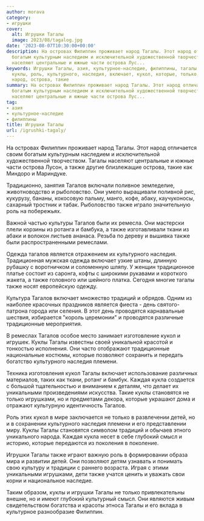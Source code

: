 ```yaml
---
author: morava
category:
- игрушки
cover:
  alt: Игрушки Тагалы
  image: 2023/08/tagalog.jpg
date: '2023-08-07T10:30:00+00:00'
description: На островах Филиппин проживает народ Тагалы. Этот народ отличается своим
  богатым культурным наследием и исключительной художественной творчеством. Тагалы
  населяют центральные и южные части острова Лус...
keywords: Игрушки Тагалы, азия, культурное-наследие, филиппины, тагалы, также, тагалов,
  куклы, роль, культурного, наследия, включает, кукол, которые, только, филиппин,
  народ, острова, такие
summary: На островах Филиппин проживает народ Тагалы. Этот народ отличается своим
  богатым культурным наследием и исключительной художественной творчеством. Тагалы
  населяют центральные и южные части острова Лус...
tag:
- азия
- культурное-наследие
- филиппины
title: Игрушки Тагалы
url: /igrushki-tagaly/
---
```


На островах Филиппин проживает народ Тагалы. Этот народ отличается своим богатым культурным наследием и исключительной художественной творчеством. Тагалы населяют центральные и южные части острова Лусон, а также другие близлежащие острова, такие как Миндоро и Мариндуке.

Традиционно, занятия Тагалов включали поливное земледелие, животноводство и рыболовство. Они умело выращивали поливной рис, кукурузу, бананы, кокосовую пальму, манго, кофе, абаку, каучуконосы, сахарный тростник и табак. Рыболовство также играло значительную роль на побережьях.

Важной частью культуры Тагалов были их ремесла. Они мастерски плели корзины из ротанга и бамбука, а также изготавливали ткани из абаки и волокон листьев ананаса. Резьба по дереву и вышивка также были распространенными ремеслами.

Одежда тагалов является отражением их культурного наследия. Традиционная мужская одежда включает узкие штаны, длинную рубашку с воротничком и соломенную шляпу. У женщин традиционное платье состоит из саронга, кофты с широкими рукавами и короткого жакета, а также головного или шейного платка. Сегодня многие тагалы также носят европейскую одежду.

Культура Тагалов включает множество традиций и обрядов. Одним из наиболее красочных праздников является фиеста \- день святого-патрона города или селения. В этот день проводятся карнавальные шествия, избирается "король церемонии" и проводятся различные традиционные мероприятия.

В ремеслах Тагалов особое место занимает изготовление кукол и игрушек. Куклы Тагалы известны своей уникальной красотой и тонкостью исполнения. Они часто отображают традиционные национальные костюмы, которые позволяют сохранить и передать богатство культурного наследия племени.

Техника изготовления кукол Тагалы включает использование различных материалов, таких как ткани, ротанг и бамбук. Каждая кукла создается с большой тщательностью и вниманием к деталям, что делает их уникальными произведениями искусства. Такие куклы становятся не только игрушками, но и предметами декора, которые украшают дома и отражают культурную идентичность Тагалов.

Роль этих кукол в мире заключается не только в развлечении детей, но и в сохранении культурного наследия племени и его представлении миру. Куклы Тагалы становятся символом традиций и обычаев этного уникального народа. Каждая кукла несет в себе глубокий смысл и историю, которые передаются из поколения в поколение.

Игрушки Тагалы также играют важную роль в формировании образа мира и развитии детей. Они позволяют детям узнавать и понимать свою культуру и традиции с раннего возраста. Играя с этими уникальными игрушками, дети также учатся ценить и уважать свои корни и национальное наследие.

Таким образом, куклы и игрушки Тагалы не только привлекательны внешне, но и имеют глубокий культурный смысл. Они являются живым свидетельством богатства и красоты этноса Тагалы и его вклада в культурное разнообразие Филиппин.